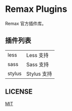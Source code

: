 # Remax Plugins

Remax 官方插件库。

## 插件列表

|        |             |
|--------|-------------|
| less   | Less 支持   |
| sass   | Sass 支持   |
| stylus | Stylus 支持 |

## LICENSE

[MIT](LICENSE)
